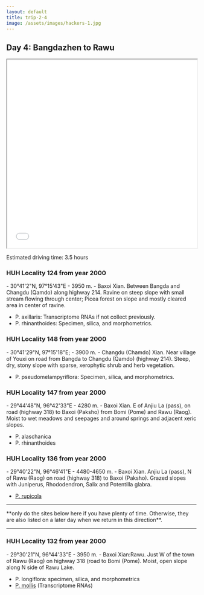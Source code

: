 ```yaml
---
layout: default
title: trip-2-4
image: /assets/images/hackers-1.jpg
---
```



## Day 4: Bangdazhen to Rawu


<iframe src="../assets/maps/trip-2-4.html" height='500px' width="100%" title="Iframe Example"></iframe> 

Estimated driving time: 3.5 hours




<h3 class="mt-5"> HUH Locality 124 from year 2000</h3>
- 30°41'2"N, 97°15'43"E
- 3950 m. 
- Baxoi Xian. Between Bangda and Changdu (Qamdo) along highway 214. Ravine on steep slope with small stream flowing through center; Picea forest on slope and mostly cleared area in center of ravine. 

- P. axillaris: Transcriptome RNAs if not collect previously.
- P. rhinanthoides: Specimen, silica, and morphometrics.



<h3 class="mt-5"> HUH Locality 148 from year 2000</h3>
- 30°41'29"N, 97°15'18"E; 
- 3900 m. 
- Changdu (Chamdo) Xian. Near village of Youxi on road from Bangda to Changdu (Qamdo) (highway 214). Steep, dry, stony slope with sparse, xerophytic shrub and herb vegetation. 

- P. pseudomelampyriflora: Specimen, silica, and morphometrics.




<h3 class="mt-5"> HUH Locality 147 from year 2000</h3>
- 29°44'48"N, 96°42'33"E
- 4280 m. 
- Baxoi Xian. E of Anjiu La (pass), on road (highway 318) to Baxoi (Paksho) from Bomi (Pome) and Rawu (Raog). Moist to wet meadows and seepages and around springs and adjacent xeric slopes. 

- P. alaschanica
- P. rhinanthoides



<h3 class="mt-5"> HUH Locality 136 from year 2000</h3>
- 29°40'22"N, 96°46'41"E
- 4480-4650 m. 
- Baxoi Xian. Anjiu La (pass), N of Rawu (Raog) on road (highway 318) to Baxoi (Paksho). Grazed slopes with Juniperus, Rhododendron, Salix and Potentilla glabra. 

- [P. rupicola](http://rheum.huh.harvard.edu/zimage/std/rree00654.jpg)


<hr>
**only do the sites below here if you have plenty of time. Otherwise, 
they are also listed on a later day when we return in this direction**.
<hr>

<h3 class="mt-5"> HUH Locality 132 from year 2000</h3>
- 29°30'21"N, 96°44'33"E
- 3950 m. 
- Baxoi Xian:Rawu. Just W of the town of Rawu (Raog) on highway 318 (road to Bomi (Pome). Moist, open slope along N side of Rawu Lake. 

- P. longiflora: specimen, silica, and morphometrics
- [P. mollis](http://rheum.huh.harvard.edu/zimage/std/rree00045.jpg) (Transcriptome RNAs)



